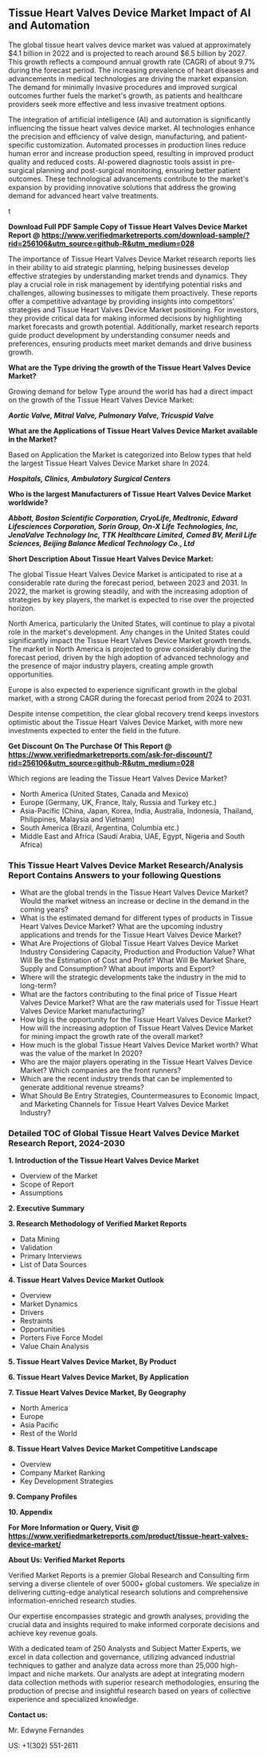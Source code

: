 <h2>Tissue Heart Valves Device Market Impact of AI and Automation</h2><p>The global tissue heart valves device market was valued at approximately $4.1 billion in 2022 and is projected to reach around $6.5 billion by 2027. This growth reflects a compound annual growth rate (CAGR) of about 9.7% during the forecast period. The increasing prevalence of heart diseases and advancements in medical technologies are driving the market expansion. The demand for minimally invasive procedures and improved surgical outcomes further fuels the market's growth, as patients and healthcare providers seek more effective and less invasive treatment options.</p><p>The integration of artificial intelligence (AI) and automation is significantly influencing the tissue heart valves device market. AI technologies enhance the precision and efficiency of valve design, manufacturing, and patient-specific customization. Automated processes in production lines reduce human error and increase production speed, resulting in improved product quality and reduced costs. AI-powered diagnostic tools assist in pre-surgical planning and post-surgical monitoring, ensuring better patient outcomes. These technological advancements contribute to the market's expansion by providing innovative solutions that address the growing demand for advanced heart valve treatments.</p>t</p><p id="" class=""><strong>Download Full PDF Sample Copy of Tissue Heart Valves Device Market Report @ <a href="https://www.verifiedmarketreports.com/download-sample/?rid=256106&utm_source=github-R&utm_medium=028" target="_blank">https://www.verifiedmarketreports.com/download-sample/?rid=256106&utm_source=github-R&utm_medium=028</a></strong></p><p>The importance of&nbsp;Tissue Heart Valves Device Market research reports lies in their ability to aid strategic planning, helping businesses develop effective strategies by understanding market trends and dynamics. They play a crucial role in risk management by identifying potential risks and challenges, allowing businesses to mitigate them proactively. These reports offer a competitive advantage by providing insights into competitors' strategies and Tissue Heart Valves Device Market positioning. For investors, they provide critical data for making informed decisions by highlighting market forecasts and growth potential. Additionally, market research reports guide product development by understanding consumer needs and preferences, ensuring products meet market demands and drive business growth.</p><p><strong>What are the&nbsp;Type driving the growth of the Tissue Heart Valves Device Market?</strong></p><p id="" class="">Growing demand for below Type around the world has had a direct impact on the growth of the Tissue Heart Valves Device Market:</p><em><strong>Aortic Valve, Mitral Valve, Pulmonary Valve, Tricuspid Valve</strong></em></p><strong>What are the&nbsp;Applications&nbsp;of Tissue Heart Valves Device Market available in the Market?</strong></p><p id="" class="">Based on Application the Market is categorized into Below types that held the largest Tissue Heart Valves Device Market share In 2024.</p><em><strong>Hospitals, Clinics, Ambulatory Surgical Centers</strong></em></p><strong>Who is the largest Manufacturers of Tissue Heart Valves Device Market worldwide?</strong></p><p><em><strong>Abbott, Boston Scientific Corporation, CryoLife, Medtronic, Edward Lifesciences Corporation, Sorin Group, On-X Life Technologies, Inc, JenaValve Technology Inc, TTK Healthcare Limited, Comed BV, Meril Life Sciences, Beijing Balance Medical Technology Co., Ltd</strong></em></p><p id="" class=""><strong>Short Description About Tissue Heart Valves Device Market:</strong></p><p>The global Tissue Heart Valves Device Market is anticipated to rise at a considerable rate during the forecast period, between 2023 and 2031. In 2022, the market is growing steadily, and with the increasing adoption of strategies by key players, the market is expected to rise over the projected horizon.</p><p>North America, particularly the United States, will continue to play a pivotal role in the market's development. Any changes in the United States could significantly impact the Tissue Heart Valves Device Market growth trends. The market in North America is projected to grow considerably during the forecast period, driven by the high adoption of advanced technology and the presence of major industry players, creating ample growth opportunities.</p><p>Europe is also expected to experience significant growth in the global market, with a strong CAGR during the forecast period from 2024 to 2031.</p><p>Despite intense competition, the clear global recovery trend keeps investors optimistic about the Tissue Heart Valves Device Market, with more new investments expected to enter the field in the future.</p><p id="" class=""><strong>Get Discount On The Purchase Of This Report @ <a href="https://www.verifiedmarketreports.com/ask-for-discount/?rid=256106&utm_source=github-R&utm_medium=028" target="_blank">https://www.verifiedmarketreports.com/ask-for-discount/?rid=256106&utm_source=github-R&utm_medium=028</a></strong></p>Which regions are leading the Tissue Heart Valves Device Market?</p><ul><li>North America (United States, Canada and Mexico)</li><li>Europe (Germany, UK, France, Italy, Russia and Turkey etc.)</li><li>Asia-Pacific (China, Japan, Korea, India, Australia, Indonesia, Thailand, Philippines, Malaysia and Vietnam)</li><li>South America (Brazil, Argentina, Columbia etc.)</li><li>Middle East and Africa (Saudi Arabia, UAE, Egypt, Nigeria and South Africa)</li></ul><h3 id="" class="">This Tissue Heart Valves Device Market Research/Analysis Report Contains Answers to your following Questions</h3><ul><li>What are the global trends in the Tissue Heart Valves Device Market? Would the market witness an increase or decline in the demand in the coming years?</li><li>What is the estimated demand for different types of products in Tissue Heart Valves Device Market? What are the upcoming industry applications and trends for the Tissue Heart Valves Device Market?</li><li>What Are Projections of Global Tissue Heart Valves Device Market Industry Considering Capacity, Production and Production Value? What Will Be the Estimation of Cost and Profit? What Will Be Market Share, Supply and Consumption? What about imports and Export?</li><li>Where will the strategic developments take the industry in the mid to long-term?</li><li>What are the factors contributing to the final price of Tissue Heart Valves Device Market? What are the raw materials used for Tissue Heart Valves Device Market manufacturing?</li><li>How big is the opportunity for the Tissue Heart Valves Device Market? How will the increasing adoption of Tissue Heart Valves Device Market for mining impact the growth rate of the overall market?</li><li>How much is the global Tissue Heart Valves Device Market worth? What was the value of the market In 2020?</li><li>Who are the major players operating in the Tissue Heart Valves Device Market? Which companies are the front runners?</li><li>Which are the recent industry trends that can be implemented to generate additional revenue streams?</li><li>What Should Be Entry Strategies, Countermeasures to Economic Impact, and Marketing Channels for Tissue Heart Valves Device Market Industry?</li></ul><h3 id="" class="">Detailed TOC of Global Tissue Heart Valves Device Market Research Report, 2024-2030</h3><p id="" class=""><strong>1. Introduction of the Tissue Heart Valves Device Market</strong></p><ul><li>Overview of the Market</li><li>Scope of Report</li><li>Assumptions</li></ul><p id="" class=""><strong>2. Executive Summary</strong></p><p id="" class=""><strong>3. Research Methodology of Verified Market Reports</strong></p><ul><li>Data Mining</li><li>Validation</li><li>Primary Interviews</li><li>List of Data Sources</li></ul><p id="" class=""><strong>4. Tissue Heart Valves Device Market Outlook</strong></p><ul><li>Overview</li><li>Market Dynamics</li><li>Drivers</li><li>Restraints</li><li>Opportunities</li><li>Porters Five Force Model</li><li>Value Chain Analysis</li></ul><p id="" class=""><strong>5. Tissue Heart Valves Device Market, By Product</strong></p><p id="" class=""><strong>6. Tissue Heart Valves Device Market, By Application</strong></p><p id="" class=""><strong>7. Tissue Heart Valves Device Market, By Geography</strong></p><ul><li>North America</li><li>Europe</li><li>Asia Pacific</li><li>Rest of the World</li></ul><p id="" class=""><strong>8. Tissue Heart Valves Device Market Competitive Landscape</strong></p><ul><li>Overview</li><li>Company Market Ranking</li><li>Key Development Strategies</li></ul><p id="" class=""><strong>9. Company Profiles</strong></p><p id="" class=""><strong>10. Appendix</strong></p><p id="" class=""><strong>For More Information or Query, Visit @ <a href="https://www.verifiedmarketreports.com/product/tissue-heart-valves-device-market/" target="_blank">https://www.verifiedmarketreports.com/product/tissue-heart-valves-device-market/</a></strong></p><p id="" class=""><strong>About Us: Verified Market Reports</strong></p><p id="" class="">Verified Market Reports is a premier Global Research and Consulting firm serving a diverse clientele of over 5000+ global customers. We specialize in delivering cutting-edge analytical research solutions and comprehensive information-enriched research studies.</p><p id="" class="">Our expertise encompasses strategic and growth analyses, providing the crucial data and insights required to make informed corporate decisions and achieve key revenue goals.</p><p id="" class="">With a dedicated team of 250 Analysts and Subject Matter Experts, we excel in data collection and governance, utilizing advanced industrial techniques to gather and analyze data across more than 25,000 high-impact and niche markets. Our analysts are adept at integrating modern data collection methods with superior research methodologies, ensuring the production of precise and insightful research based on years of collective experience and specialized knowledge.</p><p id="" class=""><strong>Contact us:</strong></p><p id="" class="">Mr. Edwyne Fernandes</p><p id="" class="">US: +1(302) 551-2611</p>